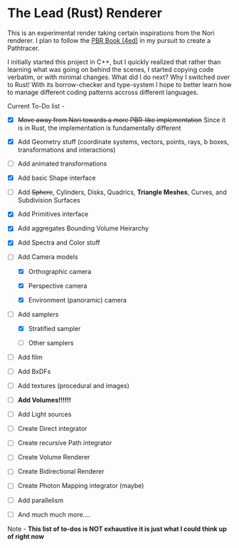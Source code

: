 # The Lead (Rust) Renderer

This is an experimental render taking certain inspirations from the Nori renderer. I plan to follow the [PBR Book (4ed)](https://pbr-book.org/) in my pursuit to create a Pathtracer.

I initially started this project in C++, but I quickly realized that rather than learning what was going on behind the scenes, I started copying code verbatim, or with minimal changes. What did I do next? Why I switched over to Rust! With its borrow-checker and type-system I hope to better learn how to manage different coding patterns accross different languages.

Current To-Do list -

- [x] ~~Move away from Nori towards a more PBR-like implementation~~ Since it is in Rust, the implementation is fundamentally different

- [x] Add Geometry stuff (coordinate systems, vectors, points, rays, b boxes, transformations and interactions)

- [ ] Add animated transformations

- [x] Add basic Shape interface

- [ ] Add ~~Sphere~~, Cylinders, Disks, Quadrics, **Triangle Meshes**, Curves, and Subdivision Surfaces

- [x] Add Primitives interface

- [x] Add aggregates Bounding Volume Heirarchy

- [x] Add Spectra and Color stuff

- [ ] Add Camera models

  - [x] Orthographic camera

  - [x] Perspective camera

  - [x] Environment (panoramic) camera

- [ ] Add samplers

  - [x] Stratified sampler

  - [ ] Other samplers

- [ ] Add film

- [ ] Add BxDFs

- [ ] Add textures (procedural and images)

- [ ] **Add Volumes!!!!!!**

- [ ] Add Light sources

- [ ] Create Direct integrator

- [ ] Create recursive Path integrator

- [ ] Create Volume Renderer

- [ ] Create Bidirectional Renderer

- [ ] Create Photon Mapping integrator (maybe)

- [ ] Add parallelism

- [ ] And much much more....

Note - **This list of to-dos is NOT exhaustive it is just what I could think up of right now**
